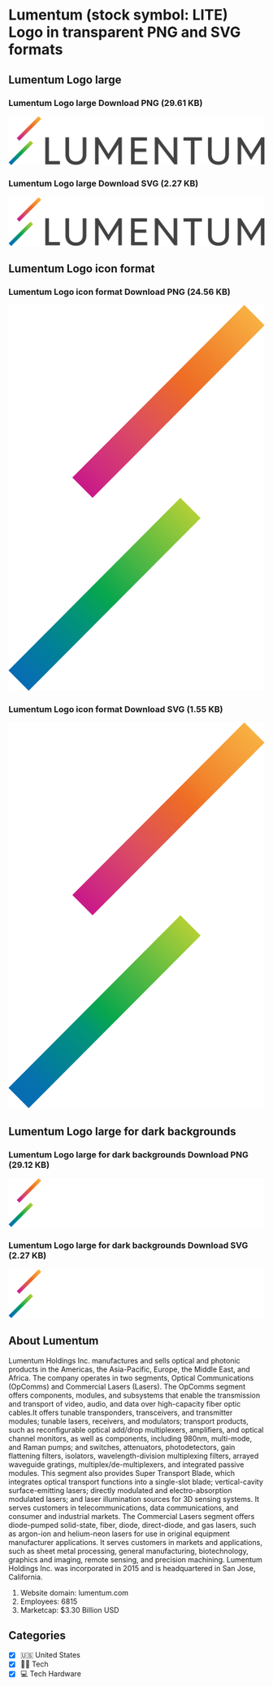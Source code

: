 # Lumentum (stock symbol: LITE) Logo in transparent PNG and SVG formats

## Lumentum Logo large

### Lumentum Logo large Download PNG (29.61 KB)

![Lumentum Logo large Download PNG (29.61 KB)](/img/orig/LITE_BIG-06496e87.png)

### Lumentum Logo large Download SVG (2.27 KB)

![Lumentum Logo large Download SVG (2.27 KB)](/img/orig/LITE_BIG-331bc29b.svg)

## Lumentum Logo icon format

### Lumentum Logo icon format Download PNG (24.56 KB)

![Lumentum Logo icon format Download PNG (24.56 KB)](/img/orig/LITE-01b6cac5.png)

### Lumentum Logo icon format Download SVG (1.55 KB)

![Lumentum Logo icon format Download SVG (1.55 KB)](/img/orig/LITE-9a0c3d48.svg)

## Lumentum Logo large for dark backgrounds

### Lumentum Logo large for dark backgrounds Download PNG (29.12 KB)

![Lumentum Logo large for dark backgrounds Download PNG (29.12 KB)](/img/orig/LITE_BIG.D-0977af40.png)

### Lumentum Logo large for dark backgrounds Download SVG (2.27 KB)

![Lumentum Logo large for dark backgrounds Download SVG (2.27 KB)](/img/orig/LITE_BIG.D-9b4c62ec.svg)

## About Lumentum

Lumentum Holdings Inc. manufactures and sells optical and photonic products in the Americas, the Asia-Pacific, Europe, the Middle East, and Africa. The company operates in two segments, Optical Communications (OpComms) and Commercial Lasers (Lasers). The OpComms segment offers components, modules, and subsystems that enable the transmission and transport of video, audio, and data over high-capacity fiber optic cables.It offers tunable transponders, transceivers, and transmitter modules; tunable lasers, receivers, and modulators; transport products, such as reconfigurable optical add/drop multiplexers, amplifiers, and optical channel monitors, as well as components, including 980nm, multi-mode, and Raman pumps; and switches, attenuators, photodetectors, gain flattening filters, isolators, wavelength-division multiplexing filters, arrayed waveguide gratings, multiplex/de-multiplexers, and integrated passive modules. This segment also provides Super Transport Blade, which integrates optical transport functions into a single-slot blade; vertical-cavity surface-emitting lasers; directly modulated and electro-absorption modulated lasers; and laser illumination sources for 3D sensing systems. It serves customers in telecommunications, data communications, and consumer and industrial markets. The Commercial Lasers segment offers diode-pumped solid-state, fiber, diode, direct-diode, and gas lasers, such as argon-ion and helium-neon lasers for use in original equipment manufacturer applications. It serves customers in markets and applications, such as sheet metal processing, general manufacturing, biotechnology, graphics and imaging, remote sensing, and precision machining. Lumentum Holdings Inc. was incorporated in 2015 and is headquartered in San Jose, California.

1. Website domain: lumentum.com
2. Employees: 6815
3. Marketcap: $3.30 Billion USD


## Categories
- [x] 🇺🇸 United States
- [x] 👩‍💻 Tech
- [x] 💻 Tech Hardware
